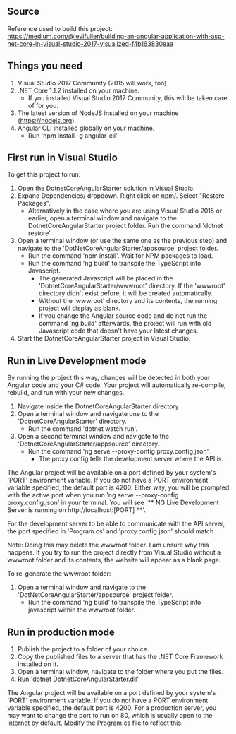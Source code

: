 ## Source

Reference used to build this project: https://medium.com/@levifuller/building-an-angular-application-with-asp-net-core-in-visual-studio-2017-visualized-f4b163830eaa

## Things you need
1. Visual Studio 2017 Community (2015 will work, too)
2. .NET Core 1.1.2 installed on your machine.
    * If you installed Visual Studio 2017 Community, this will be taken care of for you.
3. The latest version of NodeJS installed on your machine (https://nodejs.org).
4. Angular CLI installed globally on your machine.
    * Run 'npm install -g angular-cli'

## First run in Visual Studio

To get this project to run:

1. Open the DotnetCoreAngularStarter solution in Visual Studio.
2. Expand Dependencies/ dropdown. Right click on npm/. Select "Restore Packages".
    * Alternatively in the case where you are using Visual Studio 2015 or earlier, open a terminal window and navigate to the DotnetCoreAngularStarter project folder. Run the command 'dotnet restore'.
3. Open a terminal window (or use the same one as the previous step) and navigate to the 'DotNetCoreAngularStarter/appsource' project folder.
    * Run the command 'npm install'. Wait for NPM packages to load.
    * Run the command 'ng build' to transpile the TypeScript into Javascript.
	    * The generated Javascript will be placed in the 'DotnetCoreAngularStarter/wwwroot' directory. If the 'wwwroot' directory didn't exist before, it will be created automatically.
        * Without the 'wwwroot' directory and its contents, the running project will display as blank.
        * If you change the Angular source code and do not run the command 'ng build' afterwards, the project will run with old Javascript code that doesn't have your latest changes.
4. Start the DotnetCoreAngularStarter project in Visual Studio.

## Run in Live Development mode

By running the project this way, changes will be detected in both your Angular code and your C# code. Your project will automatically re-compile, rebuild, and run with your new changes.

1. Navigate inside the DotnetCoreAngularStarter directory
2. Open a terminal window and navigate one to the 'DotnetCoreAngularStarter' directory.
    * Run the command 'dotnet watch run'.
3. Open a second terminal window and navigate to the 'DotnetCoreAngularStarter/appsource' directory.
    * Run the command 'ng serve --proxy-config proxy.config.json'.
        * The proxy config tells the development server where the API is.

The Angular project will be available on a port defined by your system's 'PORT' environment variable. If you do not have a PORT environment variable specified, the default port is 4200. Either way, you will be prompted with the active port when you run 'ng serve --proxy-config proxy.config.json' in your terminal. You will see '** NG Live Development Server is running on http://localhost:[PORT] **'.

For the development server to be able to communicate with the API server, the port specified in 'Program.cs' and 'proxy.config.json' should match.

Note: Doing this may delete the wwwroot folder. I am unsure why this happens. If you try to run the project directly from Visual Studio without a wwwroot folder and its contents, the website will appear as a blank page.

To re-generate the wwwroot folder:

1. Open a terminal window and navigate to the 'DotNetCoreAngularStarter/appsource' project folder.
    * Run the command 'ng build' to transpile the TypeScript into javascript within the wwwroot folder.

## Run in production mode

1. Publish the project to a folder of your choice.
2. Copy the published files to a server that has the .NET Core Framework installed on it.
3. Open a terminal window, navigate to the folder where you put the files.
4. Run 'dotnet DotnetCoreAngularStarter.dll'

The Angular project will be available on a port defined by your system's 'PORT' environment variable. If you do not have a PORT environment variable specified, the default port is 4200.
For a production server, you may want to change the port to run on 80, which is usually open to the internet by default. Modify the Program.cs file to reflect this.
